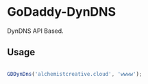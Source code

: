 # GoDaddy-DynDNS

DynDNS API Based.

## Usage

```javascript

GDDynDns('alchemistcreative.cloud', 'wwww');


```

